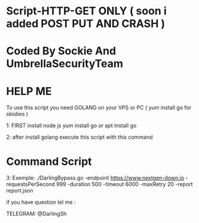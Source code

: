 # Script-HTTP-GET ONLY ( soon i added POST PUT AND CRASH )

# Coded By Sockie And UmbrellaSecurityTeam #

# HELP ME #

To use this script you need GOLANG on your VPS or PC ( yum install go for skiidies )

1: FIRST install node js yum install go or apt install go

2: after install golang execute this script with this command

# Command Script #

3: Exemple: ./DarlingBypass.go -endpoint https://www.nextgen-down.io -requestsPerSecond 999 -duration 500 -timeout 6000 -maxRetry 20 -report report.json

if you have question tel me :

TELEGRAM: @DarlingSh

